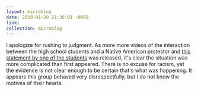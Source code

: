 ```yaml
---
layout: microblog
date: 2019-01-20 21:36:01 -0600
link: 
collection: microblog
---
```

I apologize for rushing to judgment. As more more videos of the interaction between the high school students and a Native American protestor and [this statement by one of the students](https://twitter.com/jaketapper/status/1087137470670663680?s=12) was released, it's clear the situation was more complicated than first appeared. There is no excuse for racism, yet the evidence is not clear enough to be certain that's what was happening. It appears this group behaved very disrespectfully, but I do not know the motives of their hearts. 